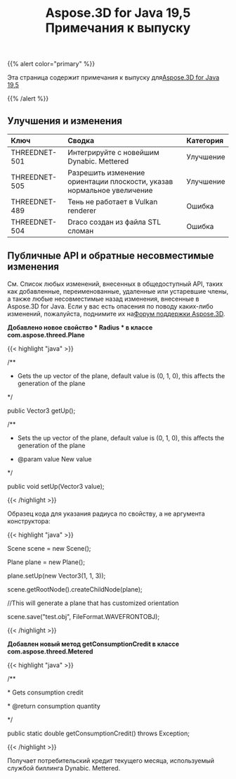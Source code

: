 ﻿---
title: Aspose.3D for Java 19,5 Примечания к выпуску
type: docs
weight: 80
url: /ru/java/aspose-3d-for-java-19-5-release-notes/
---
{{% alert color="primary" %}} 

Эта страница содержит примечания к выпуску для[Aspose.3D for Java 19,5](https://releases.aspose.com/java/repo/com/aspose/aspose-3d//19.5)

{{% /alert %}} 
## **Улучшения и изменения**

|**Ключ**|**Сводка**|**Категория**|
|:- |:- |:- |
|THREEDNET-501|Интегрируйте с новейшим Dynabic. Mettered|Улучшение|
|THREEDNET-505|Разрешить изменение ориентации плоскости, указав нормальное увеличение|Улучшение|
|THREEDNET-489|Тень не работает в Vulkan renderer|Ошибка|
|THREEDNET-504|Draco создан из файла STL сломан|Ошибка|

## **Публичные API и обратные несовместимые изменения**
См. Список любых изменений, внесенных в общедоступный API, таких как добавленные, переименованные, удаленные или устаревшие члены, а также любые несовместимые назад изменения, внесенные в Aspose.3D for Java. Если у вас есть опасения по поводу каких-либо изменений, пожалуйста, поднимите их на[Форум поддержки Aspose.3D](https://forum.aspose.com/c/3d).

**Добавлено новое свойство * Radius * в классе com.aspose.threed.Plane**

{{< highlight "java" >}}

 /**

 * Gets the up vector of the plane, default value is (0, 1, 0), this affects the generation of the plane

 */

public Vector3 getUp();

/**

 * Sets the up vector of the plane, default value is (0, 1, 0), this affects the generation of the plane

 * @param value New value

 */

public void setUp(Vector3 value);

{{< /highlight >}}

Образец кода для указания радиуса по свойству, а не аргумента конструктора:

{{< highlight "java" >}}

 Scene scene = new Scene();

Plane plane = new Plane();

plane.setUp(new Vector3(1, 1, 3));

scene.getRootNode().createChildNode(plane);

//This will generate a plane that has customized orientation

scene.save("test.obj", FileFormat.WAVEFRONTOBJ);

{{< /highlight >}}

**Добавлен новый метод getConsumptionCredit в классе com.aspose.threed.Metered**

{{< highlight "java" >}}

 /**

\* Gets consumption credit

\* @return consumption quantity

*/

public static double getConsumptionCredit() throws Exception;

{{< /highlight >}}

Получает потребительский кредит текущего месяца, используемый службой биллинга Dynabic. Mettered.
